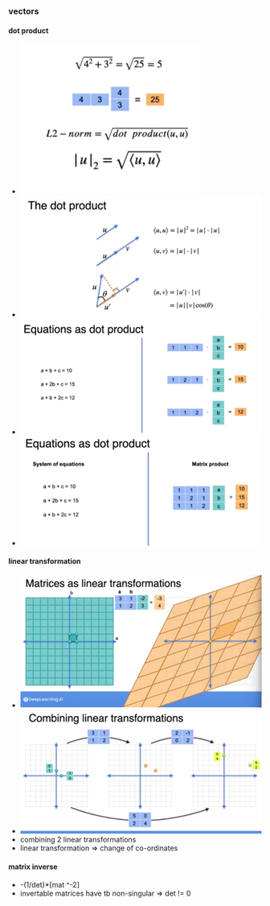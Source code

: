 ### vectors
#### dot product
- ![transpose](./img/image.png)
- ![angled vector](./img/image-1.png)
- ![mat](./img/image-2.png)
- ![mat*vec](./img/image-3.png)

#### linear transformation
- ![transf](./img/image-4.png)
- ![mult](./img/image-5.png)
- combining 2 linear transformations
- linear transformation => change of co-ordinates

#### matrix inverse
- -(1/det)*[mat ^-2]
- invertable matrices have tb non-singular => det != 0 
